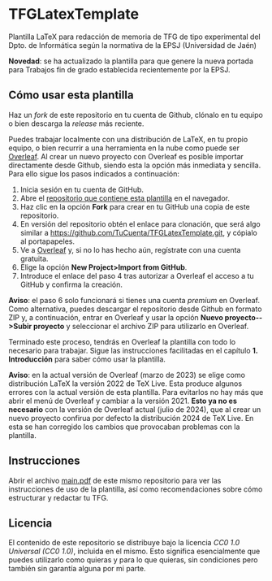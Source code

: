 # TFGLatexTemplate
Plantilla LaTeX para redacción de memoria de TFG de tipo experimental del Dpto. de Informática según la normativa de la EPSJ (Universidad de Jaén)

**Novedad**: se ha actualizado la plantilla para que genere la nueva portada para Trabajos fin de grado establecida recientemente por la EPSJ.

## Cómo usar esta plantilla

Haz un _fork_ de este repositorio en tu cuenta de Github, clónalo en tu equipo o bien descarga la _release_ más reciente.

Puedes trabajar localmente con una distribución de LaTeX, en tu propio equipo, o bien recurrir a una herramienta en  la nube como puede ser [Overleaf](overleaf.com). Al crear un nuevo proyecto con Overleaf es posible importar directamente desde Github, siendo esta la opción más inmediata y sencilla. Para ello sigue los pasos indicados a continuación:

1. Inicia sesión en tu cuenta de GitHub.
2. Abre el [repositorio que contiene esta plantilla](https://github.com/fcharte/TFGLatexTemplate) en el navegador.
3. Haz clic en la opción **Fork** para crear en tu GitHub una copia de este repositorio.
4. En versión del repositorio obtén el enlace para clonación, que será algo similar a https://github.com/TuCuenta/TFGLatexTemplate.git, y cópialo al portapapeles.
5. Ve a [Overleaf](overleaf.com) y, si no lo has hecho aún, regístrate con una cuenta gratuita.
6. Elige la opción **New Project>Import from GitHub**.
7. Introduce el enlace del paso 4 tras autorizar a Overleaf el acceso a tu GitHub y confirma la creación.

**Aviso**: el paso 6 solo funcionará si tienes una cuenta _premium_ en Overleaf. Como alternativa, puedes descargar el repositorio desde Github en formato ZIP y, a continuación, entrar en Overleaf y usar la opción **Nuevo proyecto-->Subir proyecto** y seleccionar el archivo ZIP para utilizarlo en Overleaf.

Terminado este proceso, tendrás en Overleaf la plantilla con todo lo necesario para trabajar. Sigue las instrucciones facilitadas en el capítulo **1. Introducción** para saber cómo usar la plantilla.

**Aviso**: en la actual versión de Overleaf (marzo de 2023) se elige como distribución LaTeX la versión 2022 de TeX Live. Esta produce algunos errores con la actual versión de esta plantilla. Para evitarlos no hay más que abrir el menú de Overleaf y cambiar a la versión 2021. **Esto ya no es necesario** con la versión de Overleaf actual (julio de 2024), que al crear un nuevo proyecto confirua por defecto la distribución 2024 de TeX Live. En esta se han corregido los cambios que provocaban problemas con la plantilla.

## Instrucciones

Abrir el archivo [main.pdf](https://github.com/fcharte/TFGLatexTemplate/blob/master/main.pdf) de este mismo repositorio para ver las instrucciones de uso de la plantilla, así como recomendaciones sobre cómo estructurar y redactar tu TFG.

## Licencia

El contenido de este repositorio se distribuye bajo la licencia _CC0 1.0 Universal (CC0 1.0)_, incluida en el mismo. Esto significa esencialmente que puedes utilizarlo como quieras y para lo que quieras, sin condiciones pero también sin garantía alguna por mi parte.

